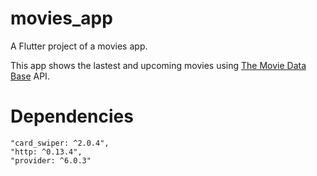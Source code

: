 # movies_app

A Flutter project of a movies app.

This app shows the lastest and upcoming movies using [The Movie Data Base](https://www.themoviedb.org/) API.

# Dependencies

    "card_swiper: ^2.0.4",
    "http: ^0.13.4",
    "provider: ^6.0.3"
